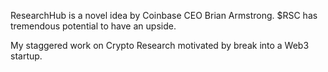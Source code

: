 ResearchHub is a novel idea by Coinbase CEO Brian Armstrong.
$RSC has tremendous potential to have an upside.

My staggered work on Crypto Research motivated by break into a Web3 startup.

